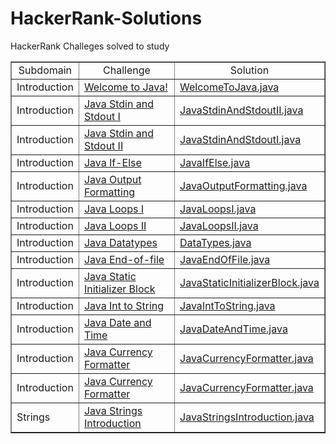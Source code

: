 # HackerRank-Solutions
HackerRank Challeges solved to study

<table border="1">
    <tr align="center">
        <td>Subdomain</td>
        <td>Challenge</td>
        <td>Solution</td>
    </tr>
    <tr>
        <td>Introduction</td>
        <td><a href="https://www.hackerrank.com/challenges/welcome-to-java/problem">Welcome to Java!</a></td>
        <td><a href="https://github.com/RenatoLBarbosa/HackerRank-Solutions/blob/main/Introduction/WelcomeToJava.java">WelcomeToJava.java</a></td>
    </tr>
    <tr>
        <td>Introduction</td>
        <td><a href="https://www.hackerrank.com/challenges/java-stdin-and-stdout-1/problem">Java Stdin and Stdout I</a></td>
        <td><a href="https://github.com/RenatoLBarbosa/HackerRank-Solutions/blob/main/Introduction/JavaStdinAndStdoutII.java">JavaStdinAndStdoutII.java</a></td>
    </tr>
    <tr>
        <td>Introduction</td>
        <td><a href="https://www.hackerrank.com/challenges/java-stdin-stdout/problem">Java Stdin and Stdout II</a></td>
        <td><a href="https://github.com/RenatoLBarbosa/HackerRank-Solutions/blob/main/Introduction/JavaStdinAndStdoutI.java">JavaStdinAndStdoutI.java</a></td>
    </tr>
    <tr>
        <td>Introduction</td>
        <td><a href="https://www.hackerrank.com/challenges/java-if-else/problem">Java If-Else</a></td>
        <td><a href="https://github.com/RenatoLBarbosa/HackerRank-Solutions/blob/main/Introduction/JavaIfElse.java">JavaIfElse.java</a></td>
    </tr>
    <tr>
        <td>Introduction</td>
        <td><a href="https://www.hackerrank.com/challenges/java-output-formatting/problem">Java Output Formatting</a></td>
        <td><a href="https://github.com/RenatoLBarbosa/HackerRank-Solutions/blob/main/Introduction/JavaOutputFormatting.java">JavaOutputFormatting.java</a></td>
    </tr>
    <tr>
        <td>Introduction</td>
        <td><a href="https://www.hackerrank.com/challenges/java-loops-i/problem">Java Loops I</a></td>
        <td><a href="https://github.com/RenatoLBarbosa/HackerRank-Solutions/blob/main/Introduction/JavaLoopsI.java">JavaLoopsI.java</a></td>
    </tr>
    <tr>
        <td>Introduction</td>
        <td><a href="https://www.hackerrank.com/challenges/java-loops/problem">Java Loops II</a></td>
        <td><a href="https://github.com/RenatoLBarbosa/HackerRank-Solutions/blob/main/Introduction/JavaLoopsII.java">JavaLoopsII.java</a></td>
    </tr>
    <tr>
        <td>Introduction</td>
        <td><a href="https://www.hackerrank.com/challenges/java-datatypes/problem">Java Datatypes</a></td>
        <td><a href="https://github.com/RenatoLBarbosa/HackerRank-Solutions/blob/main/Introduction/DataTypes.java">DataTypes.java</a></td>
    </tr>
    <tr>
        <td>Introduction</td>
        <td><a href="https://www.hackerrank.com/challenges/java-end-of-file/problem">Java End-of-file</a></td>
        <td><a href="https://github.com/RenatoLBarbosa/HackerRank-Solutions/blob/main/Introduction/JavaEndOfFile.java">JavaEndOfFile.java</a></td>
    </tr>
    <tr>
        <td>Introduction</td>
        <td><a href="https://www.hackerrank.com/challenges/java-static-initializer-block/problem">Java Static Initializer Block</a></td>
        <td><a href="https://github.com/RenatoLBarbosa/HackerRank-Solutions/blob/main/Introduction/JavaStaticInitializerBlock.java">JavaStaticInitializerBlock.java</a></td>
    </tr>
    <tr>
        <td>Introduction</td>
        <td><a href="https://www.hackerrank.com/challenges/java-int-to-string/problem">Java Int to String</a></td>
        <td><a href="https://github.com/RenatoLBarbosa/HackerRank-Solutions/blob/main/Introduction/JavaIntToString.java">JavaIntToString.java</a></td>
    </tr>
    <tr>
        <td>Introduction</td>
        <td><a href="https://www.hackerrank.com/challenges/java-date-and-time/problem">Java Date and Time</a></td>
        <td><a href="https://github.com/RenatoLBarbosa/HackerRank-Solutions/blob/main/Introduction/JavaDateAndTime.java">JavaDateAndTime.java</a></td>
    </tr>
    <tr>
        <td>Introduction</td>
        <td><a href="https://www.hackerrank.com/challenges/java-currency-formatter/problem">Java Currency Formatter</a></td>
        <td><a href="https://github.com/RenatoLBarbosa/HackerRank-Solutions/blob/main/Introduction/JavaCurrencyFormatter.java">JavaCurrencyFormatter.java</a></td>
    </tr>
    <tr>
        <td>Introduction</td>
        <td><a href="https://www.hackerrank.com/challenges/java-currency-formatter/problem">Java Currency Formatter</a></td>
        <td><a href="https://github.com/RenatoLBarbosa/HackerRank-Solutions/blob/main/Introduction/JavaCurrencyFormatter.java">JavaCurrencyFormatter.java</a></td>
    </tr>
    <tr>
        <td>Strings</td>
        <td><a href="https://www.hackerrank.com/challenges/java-strings-introduction/problem">Java Strings Introduction</a></td>
        <td><a href="https://github.com/RenatoLBarbosa/HackerRank-Solutions/blob/main/Strings/JavaStringsIntroduction.java">JavaStringsIntroduction.java</a></td>
    </tr>
</table>

